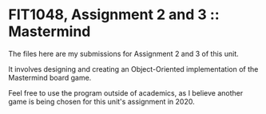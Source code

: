 # FIT1048, Assignment 2 and 3 :: Mastermind
The files here are my submissions for Assignment 2 and 3 of this unit. 

It involves designing and creating an Object-Oriented implementation of the Mastermind board game.

Feel free to use the program outside of academics, as I believe another game is being chosen for this unit's assignment in 2020.
